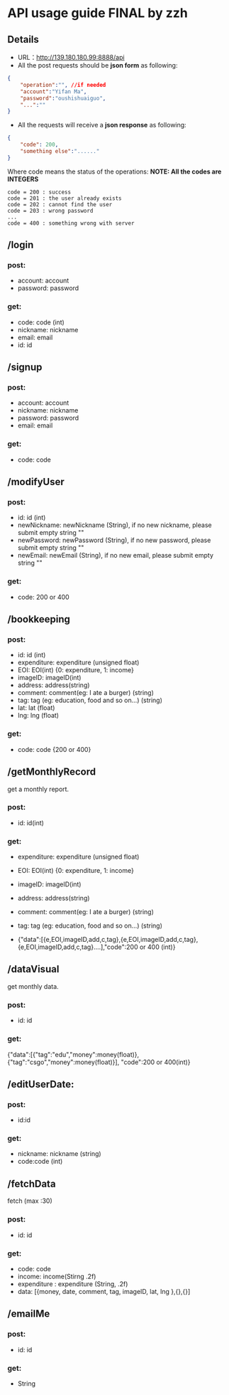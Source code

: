 # API usage guide FINAL by zzh
## Details
* URL：http://139.180.180.99:8888/api
* All the post requests should be **json form** as following:
```json
{
    "operation":"", //if needed
    "account":"Yifan Ma",
    "password":"oushishuaiguo",
    "...":""
}
```
* All the requests will receive a **json response** as following:
```json
{
    "code": 200,
    "something else":"......"
}
```
Where code means the status of the operations:
**NOTE: All the codes are INTEGERS**
```
code = 200 : success
code = 201 : the user already exists
code = 202 : cannot find the user
code = 203 : wrong password
...
code = 400 : something wrong with server
```

## /login
### post:
* account: account
* password: password

### get:
* code: code (int)
* nickname: nickname
* email: email
* id: id


## /signup
### post:
* account: account
* nickname: nickname
* password: password
* email: email

### get:
* code: code

## /modifyUser
### post:
* id: id (int)
* newNickname: newNickname (String), if no new nickname, please submit empty string ""
* newPassword: newPassword (String), if no new password, please submit empty string ""
* newEmail: newEmail (String), if no new email, please submit empty string ""

### get:
* code: 200 or 400

## /bookkeeping
### post:
* id: id (int)
* expenditure: expenditure (unsigned float)
* EOI: EOI(int) {0: expenditure, 1: income}
* imageID: imageID(int)
* address: address(string)
* comment: comment(eg: I ate a burger) (string)
* tag: tag (eg: education, food and so on...) (string)
* lat: lat (float)
* lng: lng (float)

### get:
* code: code {200 or 400}

## /getMonthlyRecord
get a monthly report.
### post:
* id: id(int)

### get:
* expenditure: expenditure (unsigned float)
* EOI: EOI(int) {0: expenditure, 1: income}
* imageID: imageID(int)
* address: address(string)
* comment: comment(eg: I ate a burger) (string)
* tag: tag (eg: education, food and so on...) (string)

* {"data":[{e,EOI,imageID,add,c,tag},{e,EOI,imageID,add,c,tag},{e,EOI,imageID,add,c,tag}....],"code":200 or 400 (int)}

## /dataVisual
get monthly data.
### post:
* id: id

### get:
{"data":[{"tag":"edu","money":money(float)}, {"tag":"csgo","money":money(float)}], "code":200 or 400(int)}

## /editUserDate:
### post:
* id:id

### get:
* nickname: nickname (string)
* code:code (int)


## /fetchData
fetch (max :30)
### post:
* id: id

### get:
* code: code
* income: income(Stirng .2f)
* expenditure : expenditure (String, .2f)
* data: [{money, date, comment, tag, imageID, lat, lng   },{},{}]
 
 ## /emailMe
 ### post:
 * id: id
 
 ### get:
 * String



